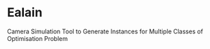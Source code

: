 # Ealain

Camera Simulation Tool to Generate Instances for Multiple Classes of Optimisation Problem

